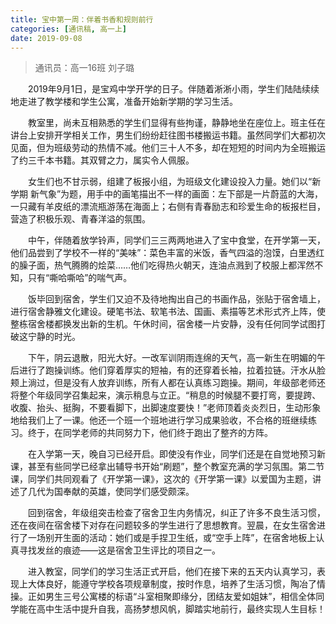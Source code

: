 ```yaml
---
title: 宝中第一周：伴着书香和规则前行
categories: [通讯稿, 高一上]
date: 2019-09-08
---
```


> 通讯员：高一16班 刘子璐

　　2019年9月1日，是宝鸡中学开学的日子。伴随着淅淅小雨，学生们陆陆续续地走进了教学楼和学生公寓，准备开始新学期的学习生活。

　　教室里，尚未互相熟悉的学生们显得有些拘谨，静静地坐在座位上。班主任在讲台上安排开学相关工作，男生们纷纷赶往图书楼搬运书籍。虽然同学们大都初次见面，但为班级劳动的热情不减。他们三十人不多，却在短短的时间内为全班搬运了约三千本书籍。其双臂之力，属实令人佩服。

　　女生们也不甘示弱，组建了板报小组，为班级文化建设投入力量。她们以“新学期 新气象”为题，用手中的画笔描出不一样的画面：左下部是一片蔚蓝的大海，一只藏有羊皮纸的漂流瓶游荡在海面上；右侧有青春励志和珍爱生命的板报栏目，营造了积极乐观、青春洋溢的氛围。

　　中午，伴随着放学铃声，同学们三三两两地进入了宝中食堂，在开学第一天，他们品尝到了学校不一样的“美味”：菜色丰富的米饭，香气四溢的泡馍，白里透红的臊子面，热气腾腾的烩菜……他们吃得热火朝天，连油点溅到了校服上都浑然不知，只有“嘶哈嘶哈”的喘气声。

　　饭毕回到宿舍，学生们又迫不及待地掏出自己的书画作品，张贴于宿舍墙上，进行宿舍静雅文化建设。硬笔书法、软笔书法、国画、素描等艺术形式齐上阵，使整栋宿舍楼都换发出新的生机。午休时间，宿舍楼一片安静，没有任何同学试图打破这宁静的时光。

　　下午，阴云退散，阳光大好。一改军训阴雨连绵的天气，高一新生在明媚的午后进行了跑操训练。他们穿着厚实的短袖，有的还穿着长袖，拉着拉链。汗水从脸颊上淌过，但是没有人放弃训练，所有人都在认真练习跑操。期间，年级部老师还将整个年级同学召集起来，演示稍息与立正。“稍息的时候腿不要打弯，要提跨、收腹、抬头、挺胸，不要看脚下，出脚速度要快！”老师顶着炎炎烈日，生动形象地给我们上了一课。他还一个班一个班地进行学习成果验收，不合格的班继续练习。终于，在同学老师的共同努力下，他们终于跑出了整齐的方阵。

　　在入学第一天，晚自习已经开启。即使没有作业，同学们还是在自觉地预习新课，甚至有些同学已经拿出辅导书开始“刷题”，整个教室充满的学习氛围。第二节课，同学们共同观看了《开学第一课》，这次的《开学第一课》以爱国为主题，讲述了几代为国奉献的英雄，使同学们感受颇深。

　　回到宿舍，年级组突击检查了宿舍卫生内务情况，纠正了许多不良生活习惯，还在夜间在宿舍楼下对存在问题较多的学生进行了思想教育。翌晨，在女生宿舍进行了一场别开生面的活动：她们或是手捏卫生纸，或“空手上阵”，在宿舍地板上认真寻找发丝的痕迹——这是宿舍卫生评比的项目之一。

　　进入教室，同学们的学习生活正式开启，他们在接下来的五天内认真学习，表现上大体良好，能遵守学校各项规章制度，按时作息，培养了生活习惯，陶冶了情操。正如男生三号公寓楼的标语“斗室相聚即缘分，团结友爱如姐妹”，相信全体同学能在高中生活中提升自我，高扬梦想风帆，脚踏实地前行，最终实现人生目标！
